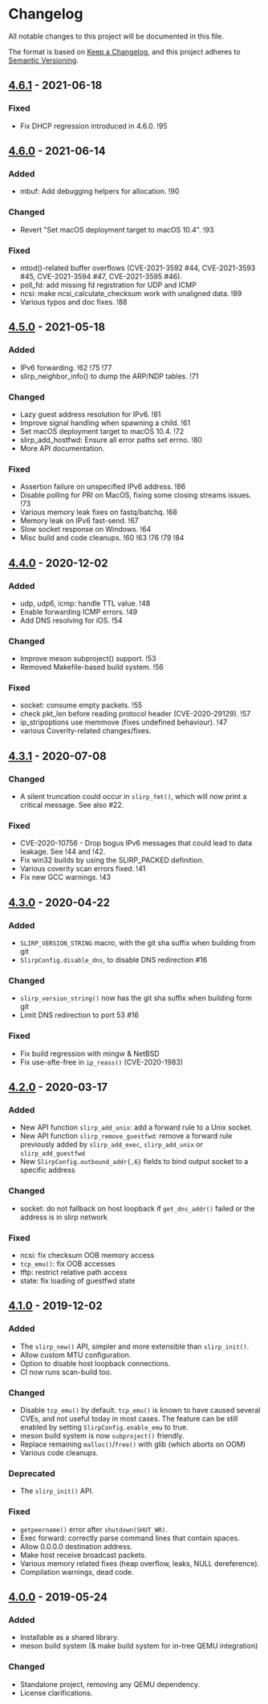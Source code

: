 # Changelog

All notable changes to this project will be documented in this file.

The format is based on [Keep a Changelog](https://keepachangelog.com/en/1.0.0/),
and this project adheres to [Semantic Versioning](https://semver.org/spec/v2.0.0.html).

## [4.6.1] - 2021-06-18

### Fixed

 - Fix DHCP regression introduced in 4.6.0. !95

## [4.6.0] - 2021-06-14

### Added

 - mbuf: Add debugging helpers for allocation. !90

### Changed

 -  Revert "Set macOS deployment target to macOS 10.4". !93

### Fixed

 - mtod()-related buffer overflows (CVE-2021-3592 #44, CVE-2021-3593 #45,
   CVE-2021-3594 #47, CVE-2021-3595 #46).
 - poll_fd: add missing fd registration for UDP and ICMP
 - ncsi: make ncsi_calculate_checksum work with unaligned data. !89
 - Various typos and doc fixes. !88

## [4.5.0] - 2021-05-18

### Added

 - IPv6 forwarding. !62 !75 !77
 - slirp_neighbor_info() to dump the ARP/NDP tables. !71

### Changed

 - Lazy guest address resolution for IPv6. !81
 - Improve signal handling when spawning a child. !61
 - Set macOS deployment target to macOS 10.4. !72
 - slirp_add_hostfwd: Ensure all error paths set errno. !80
 - More API documentation.

### Fixed

 - Assertion failure on unspecified IPv6 address. !86
 - Disable polling for PRI on MacOS, fixing some closing streams issues. !73 
 - Various memory leak fixes on fastq/batchq. !68
 - Memory leak on IPv6 fast-send. !67
 - Slow socket response on Windows. !64
 - Misc build and code cleanups. !60 !63 !76 !79 !84

## [4.4.0] - 2020-12-02

### Added

 - udp, udp6, icmp: handle TTL value. !48
 - Enable forwarding ICMP errors. !49
 - Add DNS resolving for iOS. !54

### Changed

 - Improve meson subproject() support. !53
 - Removed Makefile-based build system. !56

### Fixed

 - socket: consume empty packets. !55
 - check pkt_len before reading protocol header (CVE-2020-29129). !57
 - ip_stripoptions use memmove (fixes undefined behaviour). !47
 - various Coverity-related changes/fixes.

## [4.3.1] - 2020-07-08

### Changed

 - A silent truncation could occur in `slirp_fmt()`, which will now print a
   critical message. See also #22.

### Fixed

 - CVE-2020-10756 - Drop bogus IPv6 messages that could lead to data leakage.
   See !44 and !42.
 - Fix win32 builds by using the SLIRP_PACKED definition.
 - Various coverity scan errors fixed. !41
 - Fix new GCC warnings. !43

## [4.3.0] - 2020-04-22

### Added

 - `SLIRP_VERSION_STRING` macro, with the git sha suffix when building from git
 - `SlirpConfig.disable_dns`, to disable DNS redirection #16

### Changed

 - `slirp_version_string()` now has the git sha suffix when building form git
 - Limit DNS redirection to port 53 #16

### Fixed

 - Fix build regression with mingw & NetBSD
 - Fix use-afte-free in `ip_reass()` (CVE-2020-1983)

## [4.2.0] - 2020-03-17

### Added

 - New API function `slirp_add_unix`: add a forward rule to a Unix socket.
 - New API function `slirp_remove_guestfwd`: remove a forward rule previously
   added by `slirp_add_exec`, `slirp_add_unix` or `slirp_add_guestfwd`
 - New `SlirpConfig.outbound_addr{,6}` fields to bind output socket to a
   specific address

### Changed

 - socket: do not fallback on host loopback if `get_dns_addr()` failed
   or the address is in slirp network

### Fixed

 - ncsi: fix checksum OOB memory access
 - `tcp_emu()`: fix OOB accesses
 - tftp: restrict relative path access
 - state: fix loading of guestfwd state

## [4.1.0] - 2019-12-02

### Added

 - The `slirp_new()` API, simpler and more extensible than `slirp_init()`.
 - Allow custom MTU configuration.
 - Option to disable host loopback connections.
 - CI now runs scan-build too.

### Changed

 - Disable `tcp_emu()` by default. `tcp_emu()` is known to have caused
   several CVEs, and not useful today in most cases. The feature can
   be still enabled by setting `SlirpConfig.enable_emu` to true.
 - meson build system is now `subproject()` friendly.
 - Replace remaining `malloc()`/`free()` with glib (which aborts on OOM)
 - Various code cleanups.

### Deprecated

 - The `slirp_init()` API.

### Fixed

 - `getpeername()` error after `shutdown(SHUT_WR)`.
 - Exec forward: correctly parse command lines that contain spaces.
 - Allow 0.0.0.0 destination address.
 - Make host receive broadcast packets.
 - Various memory related fixes (heap overflow, leaks, NULL
   dereference).
 - Compilation warnings, dead code.

## [4.0.0] - 2019-05-24

### Added

 - Installable as a shared library.
 - meson build system
   (& make build system for in-tree QEMU integration)

### Changed

 - Standalone project, removing any QEMU dependency.
 - License clarifications.

[Unreleased]: https://gitlab.freedesktop.org/slirp/libslirp/compare/v4.6.1...master
[4.6.1]: https://gitlab.freedesktop.org/slirp/libslirp/compare/v4.6.0...v4.6.1
[4.6.0]: https://gitlab.freedesktop.org/slirp/libslirp/compare/v4.5.0...v4.6.0
[4.5.0]: https://gitlab.freedesktop.org/slirp/libslirp/compare/v4.4.0...v4.5.0
[4.4.0]: https://gitlab.freedesktop.org/slirp/libslirp/compare/v4.3.1...v4.4.0
[4.3.1]: https://gitlab.freedesktop.org/slirp/libslirp/compare/v4.3.0...v4.3.1
[4.3.0]: https://gitlab.freedesktop.org/slirp/libslirp/compare/v4.2.0...v4.3.0
[4.2.0]: https://gitlab.freedesktop.org/slirp/libslirp/compare/v4.1.0...v4.2.0
[4.1.0]: https://gitlab.freedesktop.org/slirp/libslirp/compare/v4.0.0...v4.1.0
[4.0.0]: https://gitlab.freedesktop.org/slirp/libslirp/commits/v4.0.0
